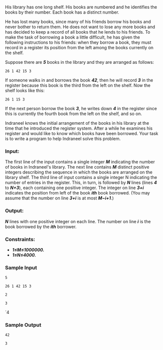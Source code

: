  His library has one long shelf. His books are numbered and he identifies the books by their number. Each book has a distinct number.

He has lost many books, since many of his friends borrow his books and never bother to return them. He does not want to lose any more books and has decided to keep a record of all books that he lends to his friends. To make the task of borrowing a book a little difficult, he has given the following instructions to his friends: when they borrow a book, they must record in a register its position from the left among the books currently on the shelf.

Suppose there are ***5*** books in the library and they are arranged as follows:

`26 1 42 15 3`

If someone walks in and borrows the book ***42***, then he will record ***3*** in the register because this book is the third from the left on the shelf. Now the shelf looks like this:

`26 1 15 3`

If the next person borrow the book ***3***, he writes down ***4*** in the register since this is currently the fourth book from the left on the shelf, and so on.

Indraneel knows the initial arrangement of the books in his library at the time that he introduced the register system. After a while he examines his register and would like to know which books have been borrowed. Your task is to write a program to help Indraneel solve this problem.

### **Input:**

The first line of the input contains a single integer ***M*** indicating the number of books in Indraneel's library. The next line contains ***M*** distinct positive integers describing the sequence in which the books are arranged on the library shelf. The third line of input contains a single integer N indicating the number of entries in the register. This, in turn, is followed by ***N*** lines (lines ***4*** to ***N+3***), each containing one positive integer. The integer on line ***3+i*** indicates the position from left of the book ***ith*** book borrowed. (You may assume that the number on line ***3+i*** is at most ***M−i+1***.)

### **Output:**

***N*** lines with one positive integer on each line. The number on line ***i*** is the book borrowed by the ***ith*** borrower.

### **Constraints:**

- ***1≤M≤1000000.***
- ***1≤N≤4000.***

### **Sample Input**

`5`

`26 1 42 15 3`

`2`

`3`

`4

### **Sample Output**

`42`

`3`
